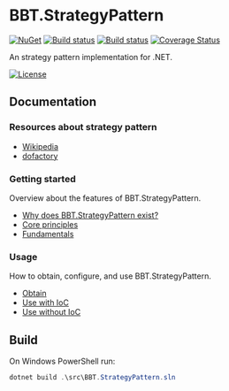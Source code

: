# BBT.StrategyPattern

[![NuGet](https://img.shields.io/nuget/v/BBT.StrategyPattern.svg)](https://www.nuget.org/packages/BBT.StrategyPattern)
[![Build status](https://github.com/bbtsoftware/BBT.StrategyPattern/actions/workflows/dotnet.yml/badge.svg?branch=develop)](https://github.com/bbtsoftware/BBT.StrategyPattern/actions/workflows/dotnet.yml)
[![Build status](https://github.com/bbtsoftware/BBT.StrategyPattern/actions/workflows/release.yml/badge.svg)](https://github.com/bbtsoftware/BBT.StrategyPattern/actions/workflows/release.yml)
[![Coverage Status](https://codecov.io/gh/bbtsoftware/BBT.StrategyPattern/branch/develop/graph/badge.svg?token=0VLbB8a8EF)](https://codecov.io/gh/bbtsoftware/BBT.StrategyPattern)

An strategy pattern implementation for .NET.

[![License](http://img.shields.io/:license-mit-blue.svg)](https://github.com/bbtsoftware/BBT.StrategyPattern/blob/master/LICENSE)

## Documentation

### Resources about strategy pattern

* [Wikipedia](https://en.wikipedia.org/wiki/Strategy_pattern)
* [dofactory](https://www.dofactory.com/net/strategy-design-pattern)

### Getting started

Overview about the features of BBT.StrategyPattern.

* [Why does BBT.StrategyPattern exist?](./docs/getting-started/whystrategypattern.md)
* [Core principles](./docs/getting-started/principles.md)
* [Fundamentals](./docs/getting-started/fundamentals.md)

### Usage

How to obtain, configure, and use BBT.StrategyPattern.

* [Obtain](./docs/usage/obtain.md)
* [Use with IoC](./docs/usage/use-with-ioc.md)
* [Use without IoC](./docs/usage/use-without-ioc.md)

## Build

On Windows PowerShell run:

```powershell
dotnet build .\src\BBT.StrategyPattern.sln
```
